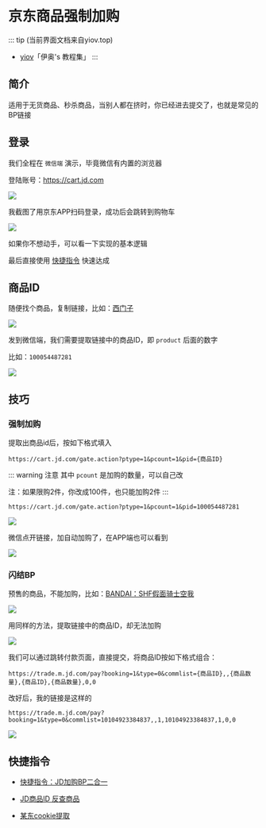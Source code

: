 # 京东商品强制加购

::: tip (当前界面文档来自yiov.top) 
* [yiov](https://yiov.top/)「伊奥's 教程集」
:::


## 简介

适用于无货商品、秒杀商品，当别人都在挤时，你已经进去提交了，也就是常见的BP链接


## 登录

我们全程在 `微信端` 演示，毕竟微信有内置的浏览器

登陆账号：https://cart.jd.com


![](/jd/jd-01.png)


我截图了用京东APP扫码登录，成功后会跳转到购物车

![](/jd/jd-02.png)



如果你不想动手，可以看一下实现的基本逻辑

最后直接使用 [快捷指令](#快捷指令) 快速达成



## 商品ID

随便找个商品，复制链接，比如：[西门子](https://item.m.jd.com/product/100054487281.html?utm_term=CopyURL&utm_user=plusmember&utm_source=iosapp&utm_campaign=t_335139774&utm_medium=appshare&ad_od=share&gx=RnAox25ZYDHey5gSwNk7DC5U&gxd=RnAokDYLb2CMzJ1BrIEmXRWPmw_ivjT6XjFpOunSC_H8ewWZJI3wZ18Z7RwZ1Oc)

![](/jd/jd-03.png)

发到微信端，我们需要提取链接中的商品ID，即 `product` 后面的数字

比如：`100054487281`


![](/jd/jd-04.png)



## 技巧

### 强制加购

提取出商品id后，按如下格式填入

```
https://cart.jd.com/gate.action?ptype=1&pcount=1&pid={商品ID}
```


::: warning 注意
其中 `pcount` 是加购的数量，可以自己改

注：如果限购2件，你改成100件，也只能加购2件
:::

```
https://cart.jd.com/gate.action?ptype=1&pcount=1&pid=100054487281
```

![](/jd/jd-05.png)



微信点开链接，加自动加购了，在APP端也可以看到

![](/jd/jd-06.png)





### 闪结BP

预售的商品，不能加购，比如：[BANDAI：SHF假面骑士空我](https://item.m.jd.com/product/10104923384837.html?utm_term=CopyURL&utm_user=plusmember&utm_source=iosapp&utm_campaign=t_335139774&utm_medium=appshare&ad_od=share&gx=RnAox25ZYDHey5gSwNk7DC5U&gxd=RnAokDYLb2CMzJ1BrIEmXRWPmw_ivjT6XjFpOunSC_H8ewWZJI3wZ18Z7RwZ1Oc)

![](/jd/jd-07.png)

用同样的方法，提取链接中的商品ID，却无法加购


![](/jd/jd-08.png)


我们可以通过跳转付款页面，直接提交，将商品ID按如下格式组合：

```
https://trade.m.jd.com/pay?booking=1&type=0&commlist={商品ID},,{商品数量},{商品ID},{商品数量},0,0
```

改好后，我的链接是这样的

```
https://trade.m.jd.com/pay?booking=1&type=0&commlist=10104923384837,,1,10104923384837,1,0,0
```

![](/jd/jd-09.png)




## 快捷指令

* [快捷指令：JD加购BP二合一](https://www.icloud.com/shortcuts/89c1f19612284b23ad4b668e56468039)

* [JD商品ID 反查商品](https://www.icloud.com/shortcuts/3d1e706b4deb40c5a21a5f787f672320)

* [某东cookie提取](https://www.icloud.com/shortcuts/8efeb9d31c4d4f64948dd0fef9b568d2)
